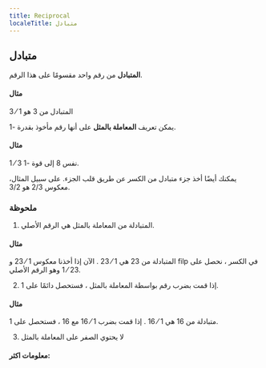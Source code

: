 ```yaml
---
title: Reciprocal
localeTitle: متبادل
---
```

## متبادل

**المتبادل** من رقم واحد مقسومًا على هذا الرقم.

#### مثال

المتبادل من 3 هو 1 ⁄ 3

يمكن تعريف **المعاملة بالمثل** على أنها رقم مأخوذ بقدرة -1.

#### مثال

1 ⁄ 3 نفس 8 إلى قوة -1.

يمكنك أيضًا أخذ جزء متبادل من الكسر عن طريق قلب الجزء. على سبيل المثال، معكوس 2/3 هو 3/2.

### ملحوظة

1.  المتبادلة من المعاملة بالمثل هي الرقم الأصلي.

#### مثال

المتبادلة من 23 هي 1 ⁄ 23 . الآن إذا أخذنا معكوس 1 ⁄ 23 و filp في الكسر ، نحصل على 23 ⁄ 1 وهو الرقم الأصلي.

2.  إذا قمت بضرب رقم بواسطة المعاملة بالمثل ، فستحصل دائمًا على 1.

#### مثال

متبادلة من 16 هي 1 ⁄ 16 . إذا قمت بضرب 1 ⁄ 16 مع 16 ، فستحصل على 1.

3.  لا يحتوي الصفر على المعاملة بالمثل

#### معلومات اكثر: